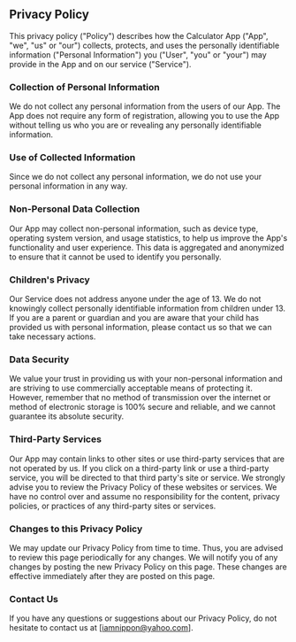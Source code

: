 ## Privacy Policy

This privacy policy ("Policy") describes how the Calculator App ("App", "we", "us" or "our") collects, protects, and uses the personally identifiable information ("Personal Information") you ("User", "you" or "your") may provide in the App and on our service ("Service").

### Collection of Personal Information
We do not collect any personal information from the users of our App. The App does not require any form of registration, allowing you to use the App without telling us who you are or revealing any personally identifiable information.

### Use of Collected Information
Since we do not collect any personal information, we do not use your personal information in any way.

### Non-Personal Data Collection
Our App may collect non-personal information, such as device type, operating system version, and usage statistics, to help us improve the App's functionality and user experience. This data is aggregated and anonymized to ensure that it cannot be used to identify you personally.

### Children's Privacy
Our Service does not address anyone under the age of 13. We do not knowingly collect personally identifiable information from children under 13. If you are a parent or guardian and you are aware that your child has provided us with personal information, please contact us so that we can take necessary actions.

### Data Security
We value your trust in providing us with your non-personal information and are striving to use commercially acceptable means of protecting it. However, remember that no method of transmission over the internet or method of electronic storage is 100% secure and reliable, and we cannot guarantee its absolute security.

### Third-Party Services
Our App may contain links to other sites or use third-party services that are not operated by us. If you click on a third-party link or use a third-party service, you will be directed to that third party's site or service. We strongly advise you to review the Privacy Policy of these websites or services. We have no control over and assume no responsibility for the content, privacy policies, or practices of any third-party sites or services.

### Changes to this Privacy Policy
We may update our Privacy Policy from time to time. Thus, you are advised to review this page periodically for any changes. We will notify you of any changes by posting the new Privacy Policy on this page. These changes are effective immediately after they are posted on this page.

### Contact Us
If you have any questions or suggestions about our Privacy Policy, do not hesitate to contact us at [iamnippon@yahoo.com].
